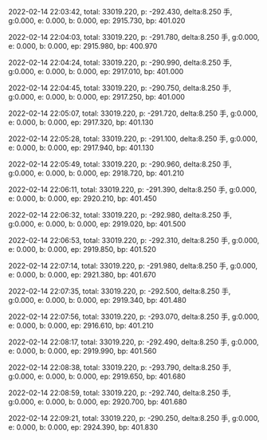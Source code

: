 2022-02-14 22:03:42, total: 33019.220, p: -292.430, delta:8.250 手, g:0.000, e: 0.000, b: 0.000, ep: 2915.730, bp: 401.020

2022-02-14 22:04:03, total: 33019.220, p: -291.780, delta:8.250 手, g:0.000, e: 0.000, b: 0.000, ep: 2915.980, bp: 400.970

2022-02-14 22:04:24, total: 33019.220, p: -290.990, delta:8.250 手, g:0.000, e: 0.000, b: 0.000, ep: 2917.010, bp: 401.000

2022-02-14 22:04:45, total: 33019.220, p: -290.750, delta:8.250 手, g:0.000, e: 0.000, b: 0.000, ep: 2917.250, bp: 401.000

2022-02-14 22:05:07, total: 33019.220, p: -291.720, delta:8.250 手, g:0.000, e: 0.000, b: 0.000, ep: 2917.320, bp: 401.130

2022-02-14 22:05:28, total: 33019.220, p: -291.100, delta:8.250 手, g:0.000, e: 0.000, b: 0.000, ep: 2917.940, bp: 401.130

2022-02-14 22:05:49, total: 33019.220, p: -290.960, delta:8.250 手, g:0.000, e: 0.000, b: 0.000, ep: 2918.720, bp: 401.210

2022-02-14 22:06:11, total: 33019.220, p: -291.390, delta:8.250 手, g:0.000, e: 0.000, b: 0.000, ep: 2920.210, bp: 401.450

2022-02-14 22:06:32, total: 33019.220, p: -292.980, delta:8.250 手, g:0.000, e: 0.000, b: 0.000, ep: 2919.020, bp: 401.500

2022-02-14 22:06:53, total: 33019.220, p: -292.310, delta:8.250 手, g:0.000, e: 0.000, b: 0.000, ep: 2919.850, bp: 401.520

2022-02-14 22:07:14, total: 33019.220, p: -291.980, delta:8.250 手, g:0.000, e: 0.000, b: 0.000, ep: 2921.380, bp: 401.670

2022-02-14 22:07:35, total: 33019.220, p: -292.500, delta:8.250 手, g:0.000, e: 0.000, b: 0.000, ep: 2919.340, bp: 401.480

2022-02-14 22:07:56, total: 33019.220, p: -293.070, delta:8.250 手, g:0.000, e: 0.000, b: 0.000, ep: 2916.610, bp: 401.210

2022-02-14 22:08:17, total: 33019.220, p: -292.490, delta:8.250 手, g:0.000, e: 0.000, b: 0.000, ep: 2919.990, bp: 401.560

2022-02-14 22:08:38, total: 33019.220, p: -293.790, delta:8.250 手, g:0.000, e: 0.000, b: 0.000, ep: 2919.650, bp: 401.680

2022-02-14 22:08:59, total: 33019.220, p: -292.740, delta:8.250 手, g:0.000, e: 0.000, b: 0.000, ep: 2920.700, bp: 401.680

2022-02-14 22:09:21, total: 33019.220, p: -290.250, delta:8.250 手, g:0.000, e: 0.000, b: 0.000, ep: 2924.390, bp: 401.830